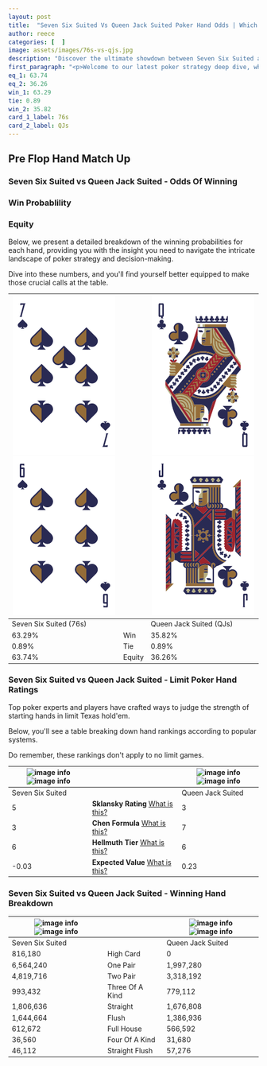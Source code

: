 ```yaml
---
layout: post
title:  "Seven Six Suited Vs Queen Jack Suited Poker Hand Odds | Which Is The Better Hand In Poker? A Complete Guide"
author: reece
categories: [  ]
image: assets/images/76s-vs-qjs.jpg
description: "Discover the ultimate showdown between Seven Six Suited and Queen Jack Suited in poker! Uncover the odds, strategies, and scenarios where one hand triumphs over the other. Get ready to up your poker game with this thrilling analysis."
first_paragraph: "<p>Welcome to our latest poker strategy deep dive, where we're pitting two distinct hands against each other in a high-stakes showdown: Seven Six Suited vs Queen Jack Suited.</p><p>In the dynamic world of poker, every decision counts, and knowing which hand holds the upper hand is key to your success at the table.</p><p>In this article, we'll dissect these two hands, explore the scenarios where one dominates the other, and equip you with the knowledge to make strategic choices that can tip the odds in your favor.</p><p>Get ready to unravel the intriguing dynamics of these poker hands and elevate your game to new heights.</p>"
eq_1: 63.74
eq_2: 36.26
win_1: 63.29
tie: 0.89
win_2: 35.82
card_1_label: 76s
card_2_label: QJs
---
```




[comment]: # (sp0)

## Pre Flop Hand Match Up

<div class="table hand-ratings" markdown="1"> 



### Seven Six Suited vs Queen Jack Suited - Odds Of Winning


  
<div class="row graphs"> 
<div class="col-lg-6">
    <h3>Win Probablility</h3>
    <canvas id="WinChart"></canvas>
</div>
<div class="col-lg-6">
    <h3>Equity</h3>
    <canvas id="EquityChart"></canvas>
</div>
</div>

  Below, we present a detailed breakdown of the winning probabilities for each hand, providing you with the insight you need to navigate the intricate landscape of poker strategy and decision-making. 

Dive into these numbers, and you'll find yourself better equipped to make those crucial calls at the table.


    
| ![image info](assets/images/hand1/7.png) ![image info](assets/images/hand1/6.png) |  | ![image info](assets/images/hand2/q.png) ![image info](assets/images/hand2/j.png) |
| -------- | -------- | -------- |
| Seven Six Suited (76s) |  | Queen Jack Suited (QJs) |
| 63.29% | Win | 35.82% |
| 0.89% | Tie | 0.89% |
| 63.74% | Equity | 36.26% |




[comment]: # (sp1)



### Seven Six Suited vs Queen Jack Suited - Limit Poker Hand Ratings

Top poker experts and players have crafted ways to judge the strength of starting hands in limit Texas hold'em. 

Below, you'll see a table breaking down hand rankings according to popular systems. 

Do remember, these rankings don't apply to no limit games.


    
| ![image info](https://www.riverpairs.com/assets/images/hand1/7.png) ![image info](https://www.riverpairs.com/assets/images/hand1/6.png) |  | ![image info](https://www.riverpairs.com/assets/images/hand2/q.png) ![image info](https://www.riverpairs.com/assets/images/hand2/j.png) |
| -------- | -------- | -------- |
| Seven Six Suited |  | Queen Jack Suited |
| 5 | **Sklansky Rating** [What is this?](/sklansky-rating-explained) | 3 |
| 3 | **Chen Formula** [What is this?](/chen-formula-explained) | 7 |
| 6 | **Hellmuth Tier** [What is this?](/Hellmuth-tier-explained) | 6 |
| -0.03 | **Expected Value** [What is this?](/expected-value-explained) | 0.23 |




[comment]: # (sp2)



### Seven Six Suited vs Queen Jack Suited - Winning Hand Breakdown


    
| ![image info](https://www.riverpairs.com/assets/images/hand1/7.png) ![image info](https://www.riverpairs.com/assets/images/hand1/6.png) |  | ![image info](https://www.riverpairs.com/assets/images/hand2/q.png) ![image info](https://www.riverpairs.com/assets/images/hand2/j.png) |
| -------- | -------- | -------- |
| Seven Six Suited |  | Queen Jack Suited |
| 816,180 | High Card | 0 |
| 6,564,240 | One Pair | 1,997,280 |
| 4,819,716 | Two Pair | 3,318,192 |
| 993,432 | Three Of A Kind | 779,112 |
| 1,806,636 | Straight | 1,676,808 |
| 1,644,664 | Flush | 1,386,936 |
| 612,672 | Full House | 566,592 |
| 36,560 | Four Of A Kind | 31,680 |
| 46,112 | Straight Flush | 57,276 |




[comment]: # (sp3)



</div>

[comment]: # (sp4)



[comment]: # (sp5)


